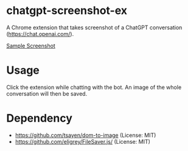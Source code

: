 # chatgpt-screenshot-ex

A Chrome extension that takes screenshot of a ChatGPT conversation (https://chat.openai.com/).

[Sample Screenshot](sample.png)

# Usage

Click the extension while chatting with the bot. An image of the whole conversation will then be saved.

# Dependency

* https://github.com/tsayen/dom-to-image (License: MIT)
* https://github.com/eligrey/FileSaver.js/ (License: MIT)